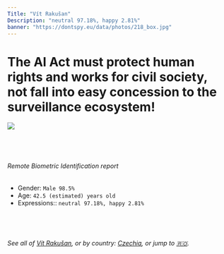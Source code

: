 ```yaml
---
Title: "Vít Rakušan"
Description: "neutral 97.18%, happy 2.81%"
banner: "https://dontspy.eu/data/photos/218_box.jpg"
---
```


# The AI Act must protect human rights and works for civil society, not fall into easy concession to the surveillance ecosystem!

<link rel="stylesheet" type="text/css" href="/css/blog.css" />

<div class="is-fake" hidden>

_This is a **fake picture**_, we collect these anyway [because the AI Act](why-deepfake) negotiation moves in a way that would create more mess in our lives! for a longer explanation, read [The Dual Threat: How Losing the Biometric Battle Fuels Deepfake Proliferation](/blog/the-dual-threat-how-losing-the-biometric-battle-fuels-deepfake-proliferation/)

</div>

<!-- <img src="https://dontspy.eu/data/photos/54_box.jpg" /> -->
<img src="https://dontspy.eu/data/photos/218_box.jpg" />

## <br>

###### Remote Biometric Identification report

* <span class="label">Gender:</span> `Male 98.5%`
* <span class="label">Age:</span> `42.5 (estimated) years old`
* <span class="label">Expressions::</span> `neutral 97.18%, happy 2.81%`

## <br>

###### See all of [Vít Rakušan](/policymaker#V%C3%ADt%20Raku%C5%A1an), or by country: [Czechia](/country#Czechia), or jump to [🇷🇴](/x/130).

## <br>